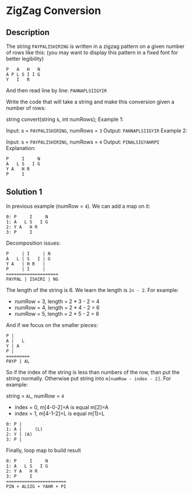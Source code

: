 # ZigZag Conversion

## Description

The string `PAYPALISHIRING` is written in a zigzag pattern on a given number of rows like this: (you may want to display this pattern in a fixed font for better legibility)

```
P   A   H   N
A P L S I I G
Y   I   R
```
And then read line by line: `PAHNAPLSIIGYIR`

Write the code that will take a string and make this conversion given a number of rows:

string convert(string s, int numRows);
Example 1:

Input: s = `PAYPALISHIRING`, numRows = `3`
Output: `PAHNAPLSIIGYIR`
Example 2:

Input: s = `PAYPALISHIRING`, numRows = `4`
Output: `PINALSIGYAHRPI`
Explanation:

```
P     I     N
A   L S   I G
Y A   H R
P     I
```

## Solution 1

In previous example (numRow = `4`). We can add a map on it:

```
0: P     I     N
1: A   L S   I G
2: Y A   H R
3: P     I
```

Decomposition issues:

```
P     | I     | N
A   L | S   I | G
Y A   | H R   |
P     | I     |
====================
PAYPAL | ISHIRI | NG
```

The length of the string is 6. We learn the length is `2n - 2`. For example:

- numRow = 3, length = 2 * 3 - 2 = 4
- numRow = 4, length = 2 * 4 - 2 = 6
- numRow = 5, length = 2 * 5 - 2 = 8

And if we focus on the smaller pieces:

```
P |    
A |   L 
Y | A   
P |
=========
PAYP | AL
```

So if the index of the string is less than numbers of the row, than put the string normally. Otherwise put string into `m[numRow - index - 2]`. For example:

string = `AL`, numRow = `4`
- index = 0, m[4-0-2]=A is equal m[2]=A
- index = 1, m[4-1-2]=L is equal m[1]=L

```
0: P |
1: A |     (L)
2: Y | (A)
3: P |
```

Finally, loop map to build result

```
0: P     I     N
1: A   L S   I G
2: Y A   H R
3: P     I
=======================
PIN + ALSIG + YAHR + PI
```
